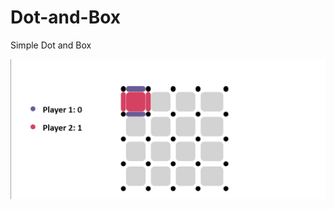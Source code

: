 # Dot-and-Box
Simple Dot and Box 

![alt text](https://github.com/soumitya0/Dot-and-Box/blob/master/dot%20and%20box.PNG)<br>
